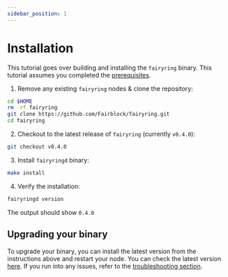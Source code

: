 ```yaml
---
sidebar_position: 1
---
```


# Installation

This tutorial goes over building and installing the `fairyring` binary.
This tutorial assumes you completed the [prerequisites](./prerequisites.md).

1. Remove any existing `fairyring` nodes & clone the repository:

```bash
cd $HOME
rm -rf fairyring
git clone https://github.com/Fairblock/fairyring.git
cd fairyring
```

2. Checkout to the latest release of `fairyring` (currently `v0.4.0`):

```bash
git checkout v0.4.0
```

3. Install `fairyringd` binary:

```bash
make install
```

4. Verify the installation:

```bash
fairyringd version
```

The output should show `0.4.0`

## Upgrading your binary

To upgrade your binary, you can install the latest version from the instructions above and restart your node.
You can check the latest version [here](https://github.com/Fairblock/fairyring/releases).
If you run into any issues, refer to the [troubleshooting section](../faqs/troubleshooting_fairyring.md).
